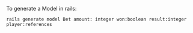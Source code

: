 To generate a Model in rails:
```
rails generate model Bet amount: integer won:boolean result:integer player:references
```
